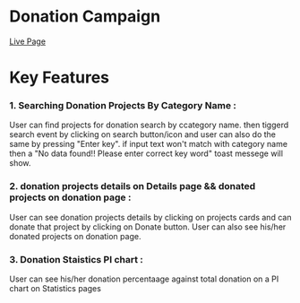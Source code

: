 # Donation Campaign





[Live Page](https://b8a8-donation-campaign-ohidursohag.vercel.app/)


# Key Features
### 1. Searching Donation Projects By Category Name : 
User can find projects for donation search by ccategory name. then tiggerd search event by clicking on search button/icon and user can also do the same by pressing "Enter key". if input text won't match with category name then a "No data found!! Please enter correct key word" toast messege will show.
 
 ### 2. donation projects details on Details page && donated projects on donation page  : 
User can see donation projects details by clicking on projects cards and can donate that project by clicking on Donate button. User can also see his/her donated projects on donation page.

 ### 3. Donation Staistics PI chart  : 
 User can see his/her donation percentaage against total donation on a PI chart on Statistics pages


   <!-- - There is a limit on selecting courses according to course credit hours. User can select max 20 credit hours. Total selected courses credit hours and remaining credit will show on cart 
   - User can see total price of the selected courses. -->